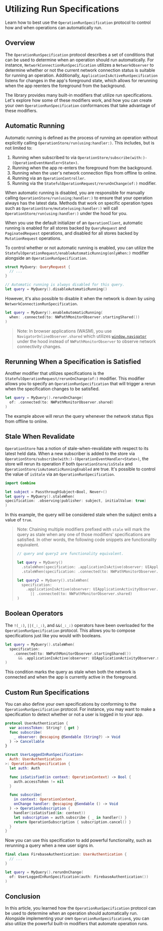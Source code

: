 # Utilizing Run Specifications

Learn how to best use the ``OperationRunSpecification`` protocol to control how and when operations can automatically run.

## Overview

The `OperationRunSpecification` protocol describes a set of conditions that can be used to determine when an operation should run automatically. For instance, ``NetworkConnectionRunSpecification`` utilizes a ``NetworkObserver`` to determine whether or not the current network connection status is suitable for running an operation. Additionally, ``ApplicationIsActiveRunSpecification`` listens for changes in the app's foreground state, which allows for rerunning when the app reenters the foreground from the background.

The library provides many built-in modifiers that utilize run specifications. Let's explore how some of these modifiers work, and how you can create your own `OperationRunSpecification` conformances that take advantage of these modifiers.

## Automatic Running

Automatic running is defined as the process of running an operation without explicitly calling ``OperationStore/run(using:handler:)``. This includes, but is not limited to:
1. Running when subscribed to via ``OperationStore/subscribe(with:)-(OperationEventHandler<State>)``.
2. Running when the app re-enters the foreground from the background.
3. Running when the user's network connection flips from offline to online.
4. Running via an ``OperationController``.
5. Running via the ``StatefulOperationRequest/rerunOnChange(of:)`` modifier.

When automatic running is disabled, you are responsible for manually calling ``OperationStore/run(using:handler:)`` to ensure that your operation always has the latest data. Methods that work on specific operation types such as ``OperationStore/mutate(using:handler:)`` will call ``OperationStore/run(using:handler:)`` under the hood for you.

When you use the default initializer of an ``OperationClient``, automatic running is enabled for all stores backed by ``QueryRequest`` and ``PaginatedRequest`` operations, and disabled for all stores backed by ``MutationRequest`` operations.

To control whether or not automatic running is enabled, you can utilize the ``StatefulOperationRequest/enableAutomaticRunning(onlyWhen:)`` modifier alongside an `OperationRunSpecification`.

```swift
struct MyQuery: QueryRequest {
  // ...
}

// Automatic running is always disabled for this query.
let query = MyQuery().disableAutomaticRunning()
```

However, it's also possible to disable it when the network is down by using `NetworkConnectionRunSpecification`.

```swift
let query = MyQuery().enableAutomaticRunning(
  when: .connected(to: NWPathMonitorObserver.startingShared())
)
```

> Note: In browser applications (WASM), you use `NavigatorOnlineObserver.shared` which utilizes [`window.navigator`](https://developer.mozilla.org/en-US/docs/Web/API/Navigator) under the hood instead of ``NWPathMonitorObserver`` to observe network connectivity changes.

## Rerunning When a Specification is Satisfied

Another modifier that utilizes specifications is the ``StatefulOperationRequest/rerunOnChange(of:)`` modifier. This modifier allows you to specify an `OperationRunSpecification` that will trigger a rerun when the specification changes to be satisfied.

```swift
let query = MyQuery().rerunOnChange(
  of: .connected(to: NWPathMonitorObserver.shared)
)
```

The example above will rerun the query whenever the network status flips from offline to online.

## Stale When Revalidate

`OperationStore` has a notion of stale-when-revalidate with respect to its latest held data. When a new subscriber is added to the store via ``OperationStore/subscribe(with:)-(OperationEventHandler<State>)``, the store will rerun its operation if both ``OperationStore/isStale`` and ``OperationStore/isAutomaticRunningEnabled`` are true. It's possible to control the value of `isStale` via an `OperationRunSpecification`.

```swift
import Combine

let subject = PassthroughSubject<Bool, Never>()
let query = MyQuery().staleWhen(
specification: .observing(publisher: subject, initialValue: true)
)
```

In this example, the query will be considered stale when the subject emits a value of `true`.

> Note: Chaining multiple modifiers prefixed with `stale` will mark the query as stale when any one of those modifiers' specifications are satisfied. In other words, the following code snippets are functionality equivalent.
> ```swift
> // query and query2 are functionality equivalent.
>
> let query = MyQuery()
>   .staleWhen(specification: .applicationIsActive(observer: UIApplicationActivityObserver.shared))
>   .staleWhen(specification: .connected(to: NWPathMonitorObserver.shared))
>
> let query2 = MyQuery().staleWhen(
>   specification:
>     .applicationIsActive(observer: UIApplicationActivityObserver.shared)) 
>       || .connected(to: NWPathMonitorObserver.shared)
> )
> ```

## Boolean Operators

The ``!(_:)``, ``||(_:_:)``, and ``&&(_:_:)`` operators have been overloaded for the `OperationRunSpecification` protocol. This allows you to compose specifications just like you would with booleans.

```swift
let query = MyQuery().staleWhen(
  specification:
    .connected(to: NWPathMonitorObserver.startingShared()) 
      && .applicationIsActive(observer: UIApplicationActivityObserver.shared)) 
)
```

This condition marks the query as stale when both the network is connected and when the app is currently active in the foreground.

## Custom Run Specifications

You can also define your own specifications by conforming to the `OperationRunSpecification` protocol. For instance, you may want to make a specification to detect whether or not a user is logged in to your app.

```swift
protocol UserAuthentication {
  var accessToken: String? { get }
  func subscribe(
    _ observer: @escaping @Sendable (String?) -> Void
  ) -> Cancellable
}

struct UserLoggedInRunSpecification<
  Auth: UserAuthentication
>: OperationRunSpecification {
  let auth: Auth

  func isSatisfied(in context: OperationContext) -> Bool {
    auth.accessToken != nil
  }

  func subscribe(
    in context: OperationContext,
    onChange handler: @escaping @Sendable () -> Void
  ) -> OperationSubscription {
    handler(isSatisfied(in: context))
    let subscription = auth.subscribe { _ in handler() }
    return OperationSubscription { subscription.cancel() }
  }
}
```

Now you can use this specification to add powerful functionality, such as rerunning a query when a new user signs in.

```swift
final class FirebaseAuthentication: UserAuthentication {
  // ...
}

let query = MyQuery().rerunOnChange(
  of: UserLoggedInRunSpecification(auth: FirebaseAuthentication())
)
```

## Conclusion

In this article, you learned how the `OperationRunSpecification` protocol can be used to determine when an operation should automatically run. Alongside implementing your own `OperationRunSpecification`s, you can also utilize the powerful built-in modifiers that automate operation runs.
